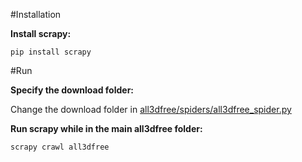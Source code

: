 #Installation

**Install scrapy:**

`pip install scrapy`

#Run

**Specify the download folder:**

Change the download folder in [all3dfree/spiders/all3dfree_spider.py](https://github.com/neuroailab/stansim/blob/master/crawlers/all3dfree/all3dfree/spiders/all3dfree_spider.py#L6) 

**Run scrapy while in the main all3dfree folder:**

`scrapy crawl all3dfree`
